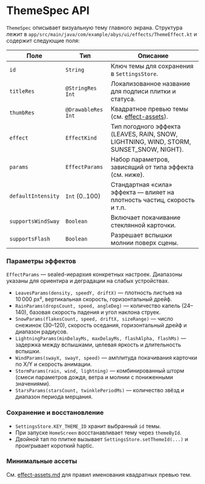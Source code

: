 # ThemeSpec API

`ThemeSpec` описывает визуальную тему главного экрана. Структура лежит в
`app/src/main/java/com/example/abys/ui/effects/ThemeEffect.kt` и содержит следующие поля:

| Поле | Тип | Описание |
| --- | --- | --- |
| `id` | `String` | Ключ темы для сохранения в `SettingsStore`. |
| `titleRes` | `@StringRes Int` | Локализованное название для подписи плитки и статуса. |
| `thumbRes` | `@DrawableRes Int` | Квадратное превью темы (см. [effect-assets](effect-assets.md)). |
| `effect` | `EffectKind` | Тип погодного эффекта (LEAVES, RAIN, SNOW, LIGHTNING, WIND, STORM, SUNSET_SNOW, NIGHT). |
| `params` | `EffectParams` | Набор параметров, зависящий от типа эффекта (см. ниже). |
| `defaultIntensity` | `Int` (0..100) | Стандартная «сила» эффекта — влияет на плотность частиц, скорость и т.п. |
| `supportsWindSway` | `Boolean` | Включает покачивание стеклянной карточки. |
| `supportsFlash` | `Boolean` | Разрешает вспышки молнии поверх сцены. |

### Параметры эффектов

`EffectParams` — sealed-иерархия конкретных настроек. Диапазоны указаны для ориентира и деградации на
слабых устройствах.

* `LeavesParams(density, speedY, driftX)` — плотность листьев на 10 000 px², вертикальная скорость,
  горизонтальный дрейф.
* `RainParams(dropsCount, speed, angleDeg)` — количество капель (24–140), базовая скорость падения и
  угол наклона струек.
* `SnowParams(flakesCount, speed, driftX, sizeRange)` — число снежинок (30–120), скорость оседания,
  горизонтальный дрейф и диапазон радиусов.
* `LightningParams(minDelayMs, maxDelayMs, flashAlpha, flashMs)` — задержка между вспышками,
  целевая яркость и длительность вспышки.
* `WindParams(swayX, swayY, speed)` — амплитуда покачивания карточки по X/Y и скорость анимации.
* `StormParams(rain, wind, lightning)` — комбинированный шторм (смеси параметров дождя, ветра и
  молнии с пониженными значениями).
* `StarsParams(starsCount, twinklePeriodMs)` — количество звёзд и диапазон периода мерцания.

### Сохранение и восстановление

* `SettingsStore.KEY_THEME_ID` хранит выбранный `id` темы.
* При запуске `HomeScreen` восстанавливает тему через `themeById`.
* Двойной тап по плитке вызывает `SettingsStore.setThemeId(...)` и проигрывает короткий haptic.

### Минимальные ассеты

См. [effect-assets.md](effect-assets.md) для правил именования квадратных превью тем.
